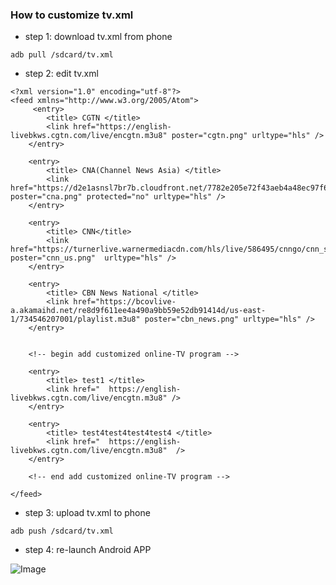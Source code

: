 ### How to customize tv.xml
- step 1: download tv.xml from phone
```
adb pull /sdcard/tv.xml
```
- step 2: edit tv.xml

```
<?xml version="1.0" encoding="utf-8"?>
<feed xmlns="http://www.w3.org/2005/Atom">
     <entry>
        <title> CGTN </title>
        <link href="https://english-livebkws.cgtn.com/live/encgtn.m3u8" poster="cgtn.png" urltype="hls" />
    </entry>

    <entry>
        <title> CNA(Channel News Asia) </title>
        <link href="https://d2e1asnsl7br7b.cloudfront.net/7782e205e72f43aeb4a48ec97f66ebbe/index_5.m3u8" poster="cna.png" protected="no" urltype="hls" />
    </entry>

    <entry>
        <title> CNN</title>
        <link href="https://turnerlive.warnermediacdn.com/hls/live/586495/cnngo/cnn_slate/VIDEO_0_3564000.m3u8" poster="cnn_us.png"  urltype="hls" />
    </entry>

    <entry>
        <title> CBN News National </title>
        <link href="https://bcovlive-a.akamaihd.net/re8d9f611ee4a490a9bb59e52db91414d/us-east-1/734546207001/playlist.m3u8" poster="cbn_news.png" urltype="hls" />
    </entry>


    <!-- begin add customized online-TV program -->

    <entry>
        <title> test1 </title>
        <link href="  https://english-livebkws.cgtn.com/live/encgtn.m3u8" />
    </entry>

    <entry>
        <title> test4test4test4test4 </title>
        <link href="  https://english-livebkws.cgtn.com/live/encgtn.m3u8"  />
    </entry>

    <!-- end add customized online-TV program -->

</feed>
```

- step 3: upload tv.xml to phone
```
adb push /sdcard/tv.xml
```

- step 4: re-launch Android APP

![Image](https://github.com/user-attachments/assets/71a6c0d2-2948-4595-aff1-686410cdb4a1)
